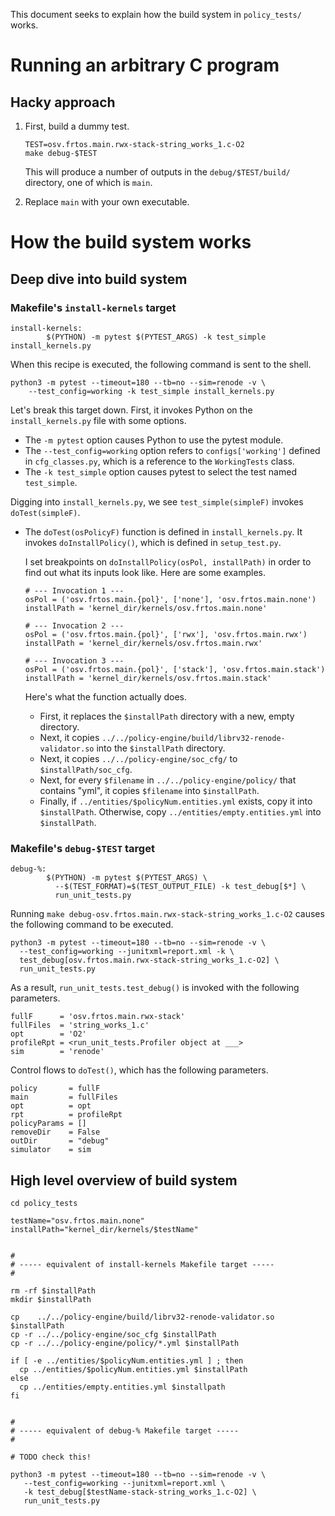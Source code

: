 This document seeks to explain how the build system in `policy_tests/`
works.

# Running an arbitrary C program

## Hacky approach

1.  First, build a dummy test.
    
        TEST=osv.frtos.main.rwx-stack-string_works_1.c-O2
        make debug-$TEST
    
    This will produce a number of outputs in the
    `debug/$TEST/build/` directory, one of which is `main`.

2.  Replace `main` with your own executable.

# How the build system works

## Deep dive into build system

### Makefile's `install-kernels` target

    install-kernels:
            $(PYTHON) -m pytest $(PYTEST_ARGS) -k test_simple install_kernels.py

When this recipe is executed, the following command is sent to the
shell.

    python3 -m pytest --timeout=180 --tb=no --sim=renode -v \
        --test_config=working -k test_simple install_kernels.py

Let's break this target down.  First, it invokes Python on the
`install_kernels.py` file with some options.

-   The `-m pytest` option causes Python to use the pytest module.
-   The `--test_config=working` option refers to `configs['working']`
    defined in `cfg_classes.py`, which is a reference to the
    `WorkingTests` class.
-   The `-k test_simple` option causes pytest to select the test
    named `test_simple`.

Digging into `install_kernels.py`, we see `test_simple(simpleF)`
invokes `doTest(simpleF)`.

-   The `doTest(osPolicyF)` function is defined in
    `install_kernels.py`. It invokes `doInstallPolicy()`, which is
    defined in `setup_test.py`.
    
    I set breakpoints on `doInstallPolicy(osPol, installPath)` in
    order to find out what its inputs look like. Here are some
    examples.
    
        # --- Invocation 1 ---
        osPol = ('osv.frtos.main.{pol}', ['none'], 'osv.frtos.main.none')
        installPath = 'kernel_dir/kernels/osv.frtos.main.none'
        
        # --- Invocation 2 ---
        osPol = ('osv.frtos.main.{pol}', ['rwx'], 'osv.frtos.main.rwx')
        installPath = 'kernel_dir/kernels/osv.frtos.main.rwx'
        
        # --- Invocation 3 ---
        osPol = ('osv.frtos.main.{pol}', ['stack'], 'osv.frtos.main.stack')
        installPath = 'kernel_dir/kernels/osv.frtos.main.stack'
    
    Here's what the function actually does.
    
    -   First, it replaces the `$installPath` directory with a new,
        empty directory.
    -   Next, it copies
        `../../policy-engine/build/librv32-renode-validator.so` into
        the `$installPath` directory.
    -   Next, it copies `../../policy-engine/soc_cfg/` to
        `$installPath/soc_cfg`.
    -   Next, for every `$filename` in `../../policy-engine/policy/`
               that contains "yml", it copies `$filename` into `$installPath`.
    -   Finally, if `../entities/$policyNum.entities.yml` exists, copy
        it into `$installPath`. Otherwise, copy
        `../entities/empty.entities.yml` into `$installPath`.

### Makefile's `debug-$TEST` target

    debug-%:
            $(PYTHON) -m pytest $(PYTEST_ARGS) \
              --$(TEST_FORMAT)=$(TEST_OUTPUT_FILE) -k test_debug[$*] \
              run_unit_tests.py

Running `make debug-osv.frtos.main.rwx-stack-string_works_1.c-O2`
causes the following command to be executed.

    python3 -m pytest --timeout=180 --tb=no --sim=renode -v \
      --test_config=working --junitxml=report.xml -k \
      test_debug[osv.frtos.main.rwx-stack-string_works_1.c-O2] \
      run_unit_tests.py

As a result, `run_unit_tests.test_debug()` is invoked with the
following parameters.

    fullF      = 'osv.frtos.main.rwx-stack'
    fullFiles  = 'string_works_1.c'
    opt        = 'O2'
    profileRpt = <run_unit_tests.Profiler object at ___>
    sim        = 'renode'

Control flows to `doTest()`, which has the following parameters.

    policy       = fullF
    main         = fullFiles
    opt          = opt
    rpt          = profileRpt
    policyParams = []
    removeDir    = False
    outDir       = "debug"
    simulator    = sim

## High level overview of build system

    cd policy_tests
    
    testName="osv.frtos.main.none"
    installPath="kernel_dir/kernels/$testName"
    
    
    #
    # ----- equivalent of install-kernels Makefile target -----
    #
    
    rm -rf $installPath
    mkdir $installPath
    
    cp    ../../policy-engine/build/librv32-renode-validator.so $installPath
    cp -r ../../policy-engine/soc_cfg $installPath
    cp -r ../../policy-engine/policy/*.yml $installPath
    
    if [ -e ../entities/$policyNum.entities.yml ] ; then
      cp ../entities/$policyNum.entities.yml $installPath
    else
      cp ../entities/empty.entities.yml $installpath
    fi
    
    
    #
    # ----- equivalent of debug-% Makefile target -----
    #
    
    # TODO check this!
    
    python3 -m pytest --timeout=180 --tb=no --sim=renode -v \
       --test_config=working --junitxml=report.xml \
       -k test_debug[$testName-stack-string_works_1.c-O2] \
       run_unit_tests.py